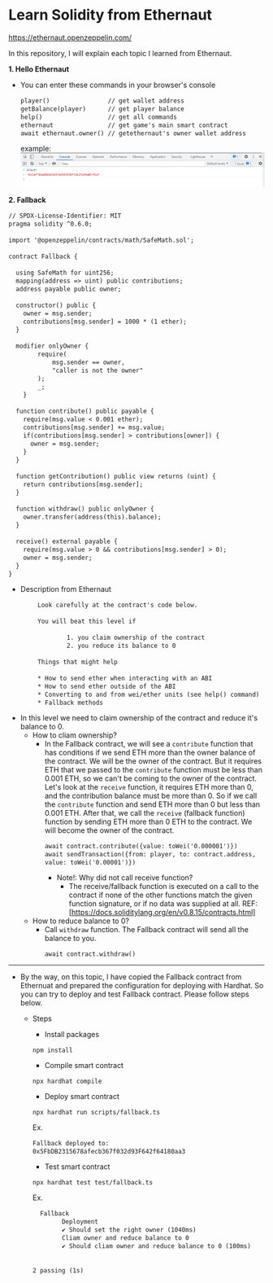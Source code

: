 # Learn Solidity from Ethernaut
https://ethernaut.openzeppelin.com/

In this repository, I will explain each topic I learned from Ethernaut.

**1. Hello Ethernaut**
   - You can enter these commands in your browser's console
        ```shell
        player()                // get wallet address
        getBalance(player)      // get player balance
        help()                  // get all commands
        ethernaut               // get game's main smart contract
        await ethernaut.owner() // getethernaut's owner wallet address
        ```

        example:
        ![](/images/2022-08-13-15-37-14.png)
        
**2. Fallback**
   

```solidity
// SPDX-License-Identifier: MIT
pragma solidity ^0.6.0;

import '@openzeppelin/contracts/math/SafeMath.sol';

contract Fallback {

  using SafeMath for uint256;
  mapping(address => uint) public contributions;
  address payable public owner;

  constructor() public {
    owner = msg.sender;
    contributions[msg.sender] = 1000 * (1 ether);
  }

  modifier onlyOwner {
        require(
            msg.sender == owner,
            "caller is not the owner"
        );
        _;
    }

  function contribute() public payable {
    require(msg.value < 0.001 ether);
    contributions[msg.sender] += msg.value;
    if(contributions[msg.sender] > contributions[owner]) {
      owner = msg.sender;
    }
  }

  function getContribution() public view returns (uint) {
    return contributions[msg.sender];
  }

  function withdraw() public onlyOwner {
    owner.transfer(address(this).balance);
  }

  receive() external payable {
    require(msg.value > 0 && contributions[msg.sender] > 0);
    owner = msg.sender;
  }
}
```

- Description from Ethernaut
```
        Look carefully at the contract's code below.

        You will beat this level if

                1. you claim ownership of the contract
                2. you reduce its balance to 0

        Things that might help

        * How to send ether when interacting with an ABI
        * How to send ether outside of the ABI
        * Converting to and from wei/ether units (see help() command)
        * Fallback methods
```

  - In this level we need to claim ownership of the contract and reduce it's balance to 0. 
    - How to cliam ownership?
      - In the Fallback contract, we will see a `contribute` function that has conditions if we send ETH more than the owner balance of the contract. We will be the owner of the contract. But it requires ETH that we passed to the `contribute` function must be less than 0.001 ETH, so we can't be coming to the owner of the contract. Let's look at the `receive` function, it requires ETH more than 0, and the contribution balance must be more than 0. So if we call the `contribute` function and send ETH more than 0 but less than 0.001 ETH. After that, we call the `receive` (fallback function) function by sending ETH more than 0 ETH to the contract. We will become the owner of the contract.
        ```shell
        await contract.contribute({value: toWei('0.000001')})
        await sendTransaction({from: player, to: contract.address, value: toWei('0.00001')})
        ```
        - Note!: Why did not call receive function?
          - The receive/fallback function is executed on a call to the contract if none of the other functions match the given function signature, or if no data was supplied at all. REF: [https://docs.soliditylang.org/en/v0.8.15/contracts.html]
    - How to reduce balance to 0?
      - Call `withdraw` function. The Fallback contract will send all the balance to you.
        ```shell
        await contract.withdraw()
        ```

****
   - By the way, on this topic, I have copied the Fallback contract from Ethernuat and prepared the configuration for deploying with Hardhat. So you can try to deploy and test Fallback contract. Please follow steps below.
     - Steps
       - Install packages
        ```
        npm install
        ```
       - Compile smart contract
        ```
        npx hardhat compile
        ```
       - Deploy smart contract
        ```
        npx hardhat run scripts/fallback.ts
        ```
        Ex.
        ```
        Fallback deployed to:  0x5FbDB2315678afecb367f032d93F642f64180aa3
        ```

       - Test smart contract
        ```
        npx hardhat test test/fallback.ts
        ```
        Ex.
        ```
          Fallback
                Deployment
                ✔ Should set the right owner (1040ms)
                Cliam owner and reduce balance to 0
                ✔ Should cliam owner and reduce balance to 0 (100ms)


        2 passing (1s)
        ```